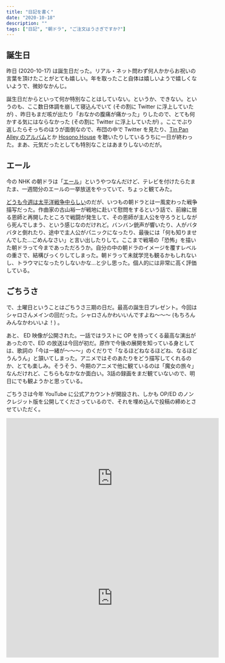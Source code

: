 ```yaml
---
title: "日記を書く"
date: "2020-10-18"
description: ""
tags: ["日記", "朝ドラ", "ご注文はうさぎですか?"]
--- 
```


## 誕生日

昨日 (2020-10-17) は誕生日だった。リアル・ネット問わず何人かからお祝いの言葉を頂けたことがとても嬉しい。年を取ったこと自体は嬉しいようで嬉しくないようで、微妙なかんじ。

誕生日だからといって何か特別なことはしていない。というか、できない。というのも、ここ数日体調を崩して寝込んでいて (その割に Twitter に浮上していたが) 、昨日もまだ咳が出たり「おなかの腹痛が痛かった」りしたので、とても何かする気にはならなかった (その割に Twitter に浮上していたが) 。ここでぶり返したらそっちのほうが面倒なので、布団の中で Twitter を見たり、[Tin Pan Alley のアルバム](https://www.youtube.com/watch?v=jBh3msWv1_A)とか [Hosono House](https://www.youtube.com/watch?v=eI_qMyW31_Q) を聴いたりしているうちに一日が終わった。まあ、元気だったとしても特別なことはあまりしないのだが。

## エール

今の NHK の朝ドラは「[エール](https://www.nhk.or.jp/yell/)」というやつなんだけど、テレビを付けたらたまたま、一週間分のエールの一挙放送をやっていて、ちょっと観てみた。

[どうも今週は太平洋戦争中らしい](https://www.nhk.or.jp/yell/story/week_18.html)のだが、いつもの朝ドラとは一風変わった戦争描写だった。作曲家の古山裕一が戦地に赴いて慰問をするという話で、前線に居る恩師と再開したところで戦闘が発生して、その恩師が主人公を守ろうとしながら死んでしまう、という感じなのだけれど。バンバン銃声が響いたり、人がバタバタと倒れたり、途中で主人公がパニックになったり、最後には「何も知りませんでした...ごめんなさい」と言い出したりして。ここまで戦場の「恐怖」を描いた朝ドラって今まであっただろうか。自分の中の朝ドラのイメージを覆すレベルの重さで、結構びっくりしてしまった。朝ドラって未就学児も観るかもしれないし、トラウマになったりしないかな...と少し思った。個人的には非常に高く評価している。

## ごちうさ

で、土曜日ということはごちうさ三期の日だ。最高の誕生日プレゼント。今回はシャロさんメインの回だった。シャロさんかわいいんですよね〜〜〜 (もちろんみんなかわいいよ！) 。

あと、 ED 映像が公開された。一話ではラストに OP を持ってくる最高な演出があったので、ED の放送は今回が初だ。原作で今後の展開を知っている身としては、歌詞の「今は一緒が〜〜〜」のくだりで「なるほどねなるほどね、なるほどうんうん」と頷いてしまった。アニメではそのあたりをどう描写してくれるのか、とても楽しみ。そうそう、今期のアニメで他に観ているのは「魔女の旅々」なんだけれど、こちらもなかなか面白い。3話の録画をまだ観ていないので、明日にでも観ようかと思っている。

ごちうさは今年 YouTube に公式アカウントが開設され、しかも OP/ED のノンクレジット版を公開してくださっているので、それを埋め込んで投稿の締めとさせていただく。

<iframe width="560" height="315" src="https://www.youtube-nocookie.com/embed/mP6PUA0e3oU" frameborder="0" allow="accelerometer; autoplay; clipboard-write; encrypted-media; gyroscope; picture-in-picture" allowfullscreen></iframe>

<iframe width="560" height="315" src="https://www.youtube-nocookie.com/embed/rBqHuyzWzck" frameborder="0" allow="accelerometer; autoplay; clipboard-write; encrypted-media; gyroscope; picture-in-picture" allowfullscreen></iframe>
